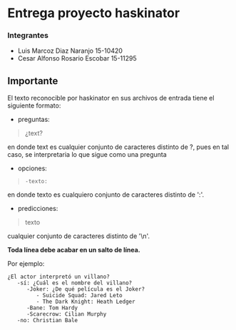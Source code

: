 # Entrega proyecto haskinator

### Integrantes

* Luis Marcoz Diaz Naranjo 15-10420
* Cesar Alfonso Rosario Escobar 15-11295

## Importante

El texto reconocible por haskinator en sus archivos de entrada tiene el siguiente formato: 

* preguntas:

>    ¿text?

en donde text es cualquier conjunto de caracteres distinto de ?, pues en tal caso, se interpretaria lo que sigue como una pregunta

* opciones:

>     -texto: 

en donde texto es cualquiero conjunto de caracteres distinto de ':'. 

* predicciones:

>    texto

cualquier conjunto de caracteres distinto de '\n'.  
  
**Toda línea debe acabar en un salto de línea.**  
  
Por ejemplo: 

```
¿El actor interpretó un villano?
   -sí: ¿Cuál es el nombre del villano?
      -Joker: ¿De qué película es el Joker?
         - Suicide Squad: Jared Leto
         - The Dark Knight: Heath Ledger
      -Bane: Tom Hardy
      -Scarecrow: Cilian Murphy
   -no: Christian Bale
   
```
  
